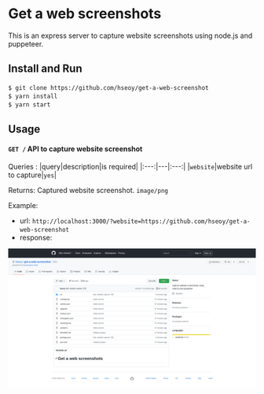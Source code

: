 # Get a web screenshots

This is an express server to capture website screenshots using node.js and puppeteer.

## Install and Run

```bash
$ git clone https://github.com/hseoy/get-a-web-screenshot
$ yarn install
$ yarn start
```

## Usage

#### `GET /` API to capture website screenshot

Queries :
|query|description|is required|
|:---:|---|:---:|
|`website`|website url to capture|`yes`|

Returns: Captured website screenshot. `image/png`

Example:

- url: `http://localhost:3000/?website=https://github.com/hseoy/get-a-web-screenshot`
- response:

![screenshot](./image/screenshot.png)
